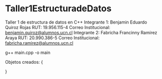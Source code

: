 # Taller1EstructuradeDatos
Taller 1 de estructura de datos en C++
Integrante 1: Benjamin Eduardo Quiroz Rojas 
RUT: 19.956.115-4 
Correo Institucional: benjamin.quiroz@alumnos.ucn.cl
Integrante 2: Fabricha Francinny Ramirez Araya
RUT: 20.990.386-5
Correo Institucional: fabricha.ramirez@alumnos.ucn.cl


g++ main.cpp -o main

Objetos creados:
{
    
}
